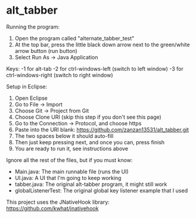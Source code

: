 # alt_tabber

Running the program:
1. Open the program called "alternate_tabber_test"
2. At the top bar, press the little black down arrow next to the green/white arrow button (run button)
3. Select Run As -> Java Application

Keys: 
-1 for alt-tab
-2 for ctrl-windows-left (switch to left window)
-3 for ctrl-windows-right (switch to right window)

Setup in Eclipse:
1. Open Eclipse
2. Go to File -> Import
3. Choose Git -> Project from Git
4. Choose Clone URI (skip this step if you don't see this page)
5. Go to the Connection -> Protocol, and choose https
6. Paste into the URI blank: https://github.com/zanzan13531/alt_tabber.git
7. The two spaces below it should auto-fill
8. Then just keep pressing next, and once you can, press finish
9. You are ready to run it, see instructions above

Ignore all the rest of the files, but if you must know:
- Main.java: The main runnable file (runs the UI)
- UI.java: A UI that I'm going to keep working 
- tabber.java: The original alt-tabber program, it might still work
- globalListenerTest: The original global key listener example that I used

This project uses the JNativeHook library: https://github.com/kwhat/jnativehook
